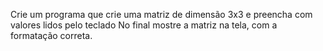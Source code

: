 Crie um programa que crie uma matriz de dimensão 3x3 e preencha com valores lidos pelo teclado
No final mostre a matriz na tela, com a formatação correta.